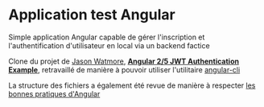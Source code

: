 # Application test Angular

Simple application Angular capable de gérer l'inscription et l'authentification d'utilisateur en local via un backend factice

Clone du projet de [Jason Watmore](https://github.com/cornflourblue), **[Angular 2/5 JWT Authentication Example](https://github.com/cornflourblue/angular2-jwt-authentication-example)**, retravaillé de manière à pouvoir utiliser l'utilitaire [angular-cli](https://github.com/angular/angular-cli)

La structure des fichiers a également été revue de manière à respecter [les bonnes pratiques d'Angular](https://angular.io/guide/styleguide)